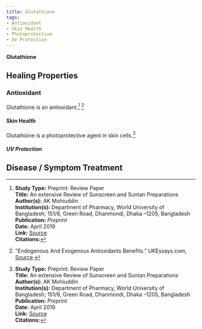 ```yaml
---
title: Glutathione
tags: 
- Antioxidant
- Skin Health
- Photoprotective
- UV Protection
---
```

**Glutathione**

## Healing Properties

### Antioxidant

Glutathione is an antioxidant.[^1] [^2]

#### Skin Health

Glutathione is a photoprotective agent in skin cells.[^1]

##### UV Protection


## Disease / Symptom Treatment

[^1]: **Study Type:** Preprint: Review Paper<br>**Title:** An extensive Review of Sunscreen and Suntan Preparations<br>**Author(s):** AK Mohiuddin<br>**Institution(s):** Department of Pharmacy, World University of Bangladesh; 151/8, Green Road, Dhanmondi, Dhaka –1205, Bangladesh<br>**Publication:** <i>Preprint</i><br>**Date:** April 2019<br>**Link:** [Source](https://www.preprints.org/manuscript/201904.0327/v1/download)<br>**Citations:** 

[^2]: “Endogenous And Exogenous Antioxidants Benefits.” UKEssays.com, [Source](https://www.ukessays.com/essays/biology/using-endogenous-and-exogenous-antioxidants-biology-essay.php).

[^6]: **Title:** [ ]( )<br>
**Publication:** [ ]( )<br>
**Date:** <br>
**Study Type:** Animal Study, Commentary, Human Study: In Vitro - In Vivo - In Silico, Human: Case Report, Meta Analysis, Review<br>
**Author(s):** <br>
**Institution(s):** <br>
**Abstract:** <br>
**Copy:** [archive](https://ipfs.io/ipfs/), [archive-mirror](https://cloudflare-ipfs.com/ipfs/)

[^7]: **Title:** [ ]( )<br>
**Publication:** [ ]( )<br>
**Date:** <br>
**Study Type:** Animal Study, Commentary, Human Study: In Vitro - In Vivo - In Silico, Human: Case Report, Meta Analysis, Review<br>
**Author(s):** <br>
**Institution(s):** <br>
**Abstract:** <br>
**Copy:** [archive](https://ipfs.io/ipfs/), [archive-mirror](https://cloudflare-ipfs.com/ipfs/)

[^8]: **Title:** [ ]( )<br>
**Publication:** [ ]( )<br>
**Date:** <br>
**Study Type:** Animal Study, Commentary, Human Study: In Vitro - In Vivo - In Silico, Human: Case Report, Meta Analysis, Review<br>
**Author(s):** <br>
**Institution(s):** <br>
**Abstract:** <br>
**Copy:** [archive](https://ipfs.io/ipfs/), [archive-mirror](https://cloudflare-ipfs.com/ipfs/)